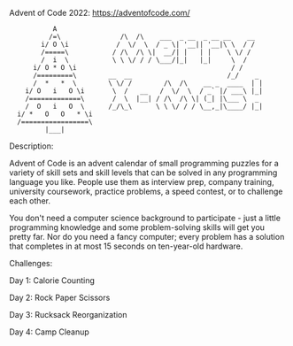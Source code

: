 Advent of Code 2022: https://adventofcode.com/


               A
              /=\               /\  /\    ___  _ __  _ __ __    __
            i/ O \i            /  \/  \  / _ \| '__|| '__|\ \  / /
            /=====\           / /\  /\ \|  __/| |   | |    \ \/ /
            /  i  \           \ \ \/ / / \___/|_|   |_|     \  /
          i/ O * O \i                                       / /
          /=========\        __  __                        /_/    _
          /  *   *  \        \ \/ /        /\  /\    __ _  ____  | |
        i/ O   i   O \i       \  /   __   /  \/  \  / _` |/ ___\ |_|
        /=============\       /  \  |__| / /\  /\ \| (_| |\___ \  _
        /  O   i   O  \      /_/\_\      \ \ \/ / / \__,_|\____/ |_|
      i/ *   O   O   * \i
      /=================\
             |___|

Description:

Advent of Code is an advent calendar of small programming puzzles for a variety of skill sets and skill levels that can be solved in any programming language you like. People use them as interview prep, company training, university coursework, practice problems, a speed contest, or to challenge each other.

You don't need a computer science background to participate - just a little programming knowledge and some problem-solving skills will get you pretty far. Nor do you need a fancy computer; every problem has a solution that completes in at most 15 seconds on ten-year-old hardware.

Challenges:

Day 1: Calorie Counting

Day 2: Rock Paper Scissors

Day 3: Rucksack Reorganization

Day 4: Camp Cleanup
